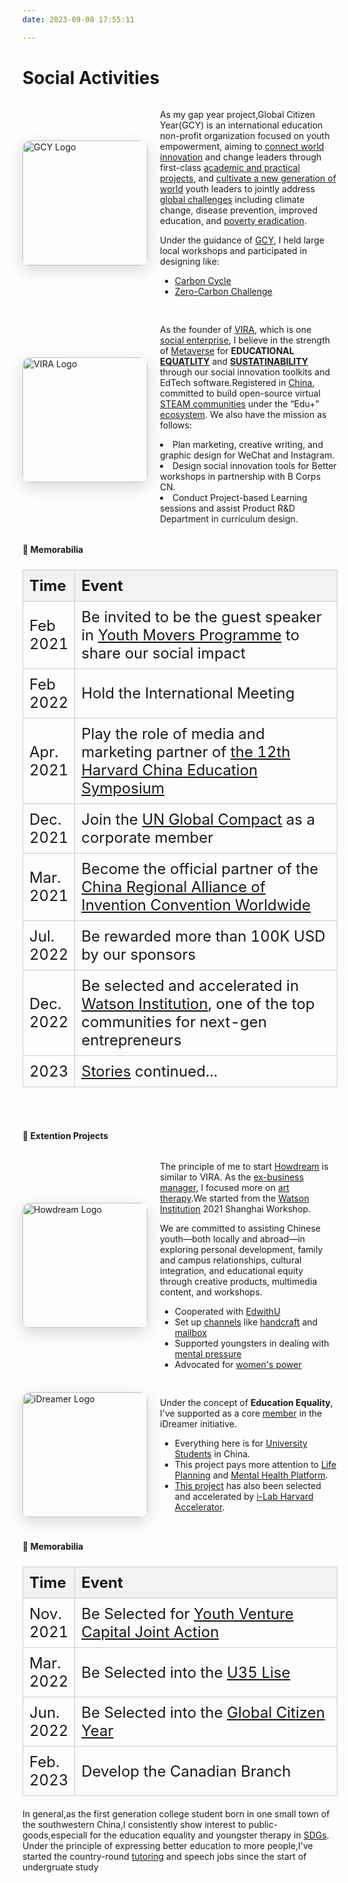```yaml
---
date: 2023-09-08 17:55:11

---
```

<style>
  .img-text-row {
    display: flex;
    align-items: center;
    gap: 20px; /* 图片和文字的间隔 */
    margin: 1rem 0;
  }

  .img-shadow {
    box-shadow: 0 8px 24px rgba(0, 0, 0, 0.15);
    border-radius: 12px;
    width: 200px;
    height: auto;
    flex-shrink: 0;
  }

  .text-block {
    flex: 1;
  }

  table {
    border-collapse: collapse;
    width: 100%;
    margin-bottom: 20px; /* 20px的底部间隔 */
    font-size: 1.5rem;
  }

  th:first-child, td:first-child {
    width: 12%; /* 调整第一列 "Time" 的宽度，可以根据需要调整 */
    padding: 10px; /* 10px的内边距 */
    text-align: left;
    border: 1px solid #ccc;
  }

  th, td {
    padding: 10px; /* 10px的内边距 */
    text-align: left;
    border: 1px solid #ccc;
  }

  th {
    background-color: #f2f2f2;
  }
</style>

# Social Activities


<div class="img-text-row">
  <a href="https://www.linkedin.com/school/global-citizen-year/" target="_blank">
  <img class="img-shadow" src="https://s2.loli.net/2023/09/19/uEyZ8G9k6V2rgBN.jpg" alt="GCY Logo">
  </a>
  <div class="text-block">
    <p>
      As my gap year project,Global Citizen Year(GCY) is an international education non-profit organization focused on youth empowerment,
      aiming to <a href="https://www.facebook.com/globalcitizenyear">connect world innovation</a> and change leaders through first-class 
      <a href="https://www.instagram.com/globalcitizenyr/">academic and practical projects</a>, and 
      <a href="https://en.wikipedia.org/wiki/Global_Citizen_Year">cultivate a new generation of world</a> youth leaders to jointly address 
      <a href="https://twitter.com/GlobalCitizenYr">global challenges</a> including climate change, disease prevention, improved education, and 
      <a href="https://www.youtube.com/user/GlobalCitizenYearVid">poverty eradication</a>.
    </p>
    <p>
      Under the guidance of <a href="https://www.globalcitizenyear.org/">GCY</a>, I held large local workshops and participated in designing like:
    </p>
    <ul>
      <li><a href="https://mp.weixin.qq.com/s/RidtbtqEc490KWu4USiF8A">Carbon Cycle</a></li>
      <li><a href="https://mp.weixin.qq.com/s/mzx1LJwZn9HRx9p1LZWarw">Zero-Carbon Challenge</a></li>
    </ul>
  </div>
</div>


<div class="img-text-row">
  <img class="img-shadow" src="https://s2.loli.net/2023/09/13/AitL5qkUEF9njXZ.jpg" alt="VIRA Logo">
  <div class="text-block">
    <p>
      As the founder of <a href="/attaches/Proposal.pdf">VIRA</a>, which is one 
      <a href="/attaches/ImpactReport.pdf">social enterprise</a>, I believe in the strength of 
      <a href="https://mp.weixin.qq.com/s?__biz=MzkzNzQyMzg1Mw==&mid=2247483678&idx=1&sn=62fdebe2fb25f8c34814b0f48e40026e&chksm=c28ee79cf5f96e8ab014b3564f845e98c156ed4d03b7c801584c2e144ee0d0772903d0ba818c&scene=126&sessionid=1694608573#rd">Metaverse</a> 
      for <strong>EDUCATIONAL</strong> 
      <a href="https://mp.weixin.qq.com/s/1dz7O-Pi8pOcRr2U_mGCDQ"><strong>EQUATLITY</strong></a> and 
      <a href="https://mp.weixin.qq.com/s/pOcCKk1hP8HOYcoGF_Pl1Q"><strong>SUSTATINABILITY</strong></a> 
      through our social innovation toolkits and EdTech software.Registered in <a href="https://www.qcc.com/firm/3050d27fca38af0a9d8feb7a5ae3a090.html">China</a>, 
      committed to build open-source virtual 
      <a href="http://www.fusinnovations.com/">STEAM communities</a> under the “Edu+” 
      <a href="https://mp.weixin.qq.com/s/d4dR144ZYw2ptpq4fDCw4g">ecosystem</a>. We also have the mission as follows:
      <li>Plan marketing, creative writing, and graphic design for WeChat and Instagram.</li>
      <li>Design social innovation tools for Better workshops in partnership with B Corps CN.</li>
      <li>Conduct Project-based Learning sessions and assist Product R&D Department in curriculum design.</li>
    
  </div>
</div>


<h4 style="margin-top: 2rem;">📌 Memorabilia</h4>


<table>
  <thead>
    <tr>
      <th><strong>Time</strong></th>
      <th><strong>Event</strong></th>
    </tr>
  </thead>
  <tbody>
    <tr>
      <td>Feb 2021</td>
      <td>Be invited to be the guest speaker in <a href="https://www.youthcolab.org/movers">Youth Movers Programme</a> to share our social impact</td>
    </tr>
    <tr>
      <td>Feb 2022</td>
      <td>Hold the International Meeting</td>
    </tr>
    <tr>
      <td>Apr. 2021</td>
      <td>Play the role of media and marketing partner of <a href="https://worldwide.harvard.edu/china-education-symposium">the 12th Harvard China Education Symposium</a></td>
    </tr>
    <tr>
      <td>Dec. 2021</td>
      <td>Join the <a href="https://unglobalcompact.org/">UN Global Compact</a> as a corporate member</td>
    </tr>
    <tr>
      <td>Mar. 2021</td>
      <td>Become the official partner of the <a href="https://inhub.thehenryford.org/icw/home">China Regional Alliance of Invention Convention Worldwide</a></td>
    </tr>
    <tr>
      <td>Jul. 2022</td>
      <td>Be rewarded more than 100K USD by our sponsors</td>
    </tr>
    <tr>
      <td>Dec. 2022</td>
      <td>Be selected and accelerated in <a href="https://watson.is/">Watson Institution</a>, one of the top communities for next-gen entrepreneurs</td>
    </tr>
    <tr>
      <td>2023</td>
      <td><a href="https://mp.weixin.qq.com/template/article/1694609059/index.html">Stories</a> continued...</td>
    </tr>
  </tbody>
</table>

</br>

<h4 style="margin-top: 2rem;">🧩 Extention Projects</h4>

<div class="img-text-row">
  <img class="img-shadow" src="https://s2.loli.net/2023/09/18/wMdK86JcFDimoY3.png" alt="Howdream Logo" width="200" height="200">
  <div class="text-block">
    <p>
      The principle of me to start <a href="https://mp.weixin.qq.com/s/FgY0RaQi-jKPXILcO7YyKA">Howdream</a> is similar to VIRA.
      As the <a href="https://howdream.mystrikingly.com/">ex-business manager</a>, I focused more on 
      <a href="https://mp.weixin.qq.com/s/07gsdGR39HfdPOVVX0Nozg">art therapy</a>.We started from the <a href="https://www.linkedin.com/company/howdream/">Watson Institution</a> 2021 Shanghai Workshop.
    </p>
    <p>
      We are committed to assisting Chinese youth—both locally and abroad—in exploring 
      personal development, family and campus relationships, cultural integration, and 
      educational equity through creative products, multimedia content, and workshops.
    </p>
    <ul>
      <li>Cooperated with <a href="https://www.linkedin.com/company/edwithu/">EdwithU</a></li>
      <li>Set up <a href="https://mp.weixin.qq.com/s/63OZmDvmfuA2f2X4C10J_g">channels</a> like 
        <a href="https://mp.weixin.qq.com/s/8Kl8sQTyXUx4juXD_gC5wA">handcraft</a> and 
        <a href="https://mp.weixin.qq.com/s/orWalGwP7cM6bpZw0JERXQ">mailbox</a></li>
      <li>Supported youngsters in dealing with 
        <a href="https://mp.weixin.qq.com/s/FgY0RaQi-jKPXILcO7YyKA">mental pressure</a></li>
      <li>Advocated for <a href="https://mp.weixin.qq.com/s/V5_ZzEPJwtRj-KgZTJZ-zA">women's power</a></li>
    </ul>
  </div>
</div>


<div class="img-text-row">
  <img class="img-shadow" src="https://s2.loli.net/2023/09/18/VgcMLbWT8s5wmpj.jpg" alt="iDreamer Logo" width="200" height="200">
  <div class="text-block">
    <p>
      Under the concept of <strong>Education Equality</strong>, I've supported as a core 
      <a href="https://mp.weixin.qq.com/s/tVdOUFfY45TFK3WXyR28ag">member</a> in the iDreamer initiative.
    </p>
    <ul>
      <li>Everything here is for <a href="https://mp.weixin.qq.com/s/MrYwdrviFl4H8MKB_FUxtw">University Students</a> in China.</li>
      <li>This project pays more attention to <a href="/attaches/iDreamer_EdTech.pdf">Life Planning</a> and 
          <a href="/attaches/BP.pdf">Mental Health Platform</a>.</li>
      <li><a href="https://datamatch.me/">This project</a> has also been selected and accelerated by 
          <a href="https://clubidreamer.com/">i-Lab Harvard Accelerator</a>.</li>
    </ul>
  </div>
</div>




<h4 style="margin-top: 2rem;">📌 Memorabilia</h4>

<table>
  <thead>
    <tr>
      <th><strong>Time</strong></th>
      <th><strong>Event</strong></th>
    </tr>
  </thead>
  <tbody>
    <tr>
      <td>Nov. 2021</td>
      <td>Be Selected for <a href="https://www.gbsspa.org/zh-hans/gba-youth-project-sc/">Youth Venture Capital Joint Action</a></td>
    </tr>
    <tr>
      <td>Mar. 2022</td>
      <td>Be Selected into the <a href="https://mp.weixin.qq.com/s/Rn0bEi_G-euVt_x8NFHSEw">U35 Lise</a></td>
    </tr>
    <tr>
      <td>Jun. 2022</td>
      <td>Be Selected into the <a href="https://www.globalcitizenyear.org/">Global Citizen Year</a></td>
    </tr>
    <tr>
      <td>Feb. 2023</td>
      <td>Develop the Canadian Branch</td>
    </tr>
  </tbody>
</table>


In general,as the first generation college student born in one small town of the southwestern China,I consistently show interest to public-goods,especiall for the education equality and youngster therapy in [SDGs](https://sdgs.un.org/goals). Under the principle of expressing better education to more people,I've started the country-round [tutoring](http://k.sina.com.cn/article_5617175140_14ecf4a6401900tj62.html) and speech jobs since the start of undergruate study




